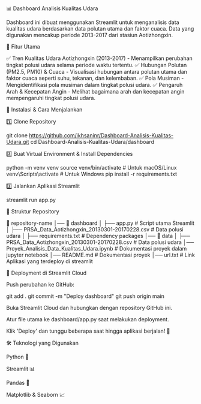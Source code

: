 📊 Dashboard Analisis Kualitas Udara

Dashboard ini dibuat menggunakan Streamlit untuk menganalisis data kualitas udara berdasarkan data polutan utama dan faktor cuaca. Data yang digunakan mencakup periode 2013-2017 dari stasiun Aotizhongxin.

🎯 Fitur Utama

✅ Tren Kualitas Udara Aotizhongxin (2013-2017) - Menampilkan perubahan tingkat polusi udara selama periode waktu tertentu.
✅ Hubungan Polutan (PM2.5, PM10) & Cuaca - Visualisasi hubungan antara polutan utama dan faktor cuaca seperti suhu, tekanan, dan kelembaban.
✅ Pola Musiman - Mengidentifikasi pola musiman dalam tingkat polusi udara.
✅ Pengaruh Arah & Kecepatan Angin - Melihat bagaimana arah dan kecepatan angin mempengaruhi tingkat polusi udara.

🚀 Instalasi & Cara Menjalankan

1️⃣ Clone Repository

git clone https://github.com/ikhsaninr/Dashboard-Analisis-Kualitas-Udara.git
cd Dashboard-Analisis-Kualitas-Udara/dashboard

2️⃣ Buat Virtual Environment & Install Dependencies

python -m venv venv
source venv/bin/activate  # Untuk macOS/Linux
venv\Scripts\activate    # Untuk Windows
pip install -r requirements.txt

3️⃣ Jalankan Aplikasi Streamlit

streamlit run app.py

📁 Struktur Repository

📂 repository-name
│── 📂 dashboard
│   ├── app.py                 # Script utama Streamlit
│   ├── PRSA_Data_Aotizhongxin_20130301-20170228.csv  # Data polusi udara
│   ├── requirements.txt        # Dependency packages
│── 📂 data
│   ├── PRSA_Data_Aotizhongxin_20130301-20170228.csv  # Data polusi udara
│── Proyek_Analisis_Data_Kualitas_Udara.ipynb  # Dokumentasi proyek dalam jupyter notebook
│── README.md                  # Dokumentasi proyek
│── url.txt                  # Link Aplikasi yang terdeploy di streamlit


📌 Deployment di Streamlit Cloud

Push perubahan ke GitHub:

git add .
git commit -m "Deploy dashboard"
git push origin main

Buka Streamlit Cloud dan hubungkan dengan repository GitHub ini.

Atur file utama ke dashboard/app.py saat melakukan deployment.

Klik 'Deploy' dan tunggu beberapa saat hingga aplikasi berjalan! 🎉

🛠 Teknologi yang Digunakan

Python 🐍

Streamlit 📊

Pandas 📝

Matplotlib & Seaborn 📈



